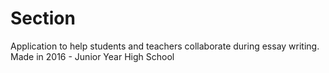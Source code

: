 # Section
Application to help students and teachers collaborate during essay writing. Made in 2016 - Junior Year High School
